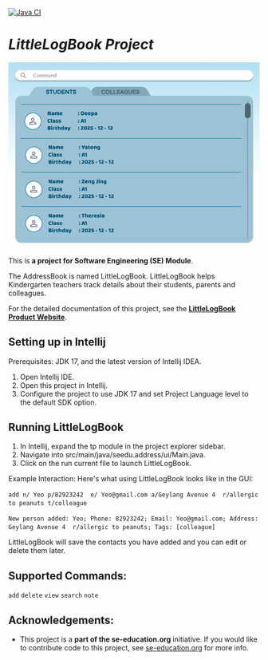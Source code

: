 [![Java CI](https://github.com/AY2526S1-CS2103T-F14B-1/tp/actions/workflows/gradle.yml/badge.svg)](https://github.com/AY2526S1-CS2103T-F14B-1/tp/actions/workflows/gradle.yml)

# _LittleLogBook Project_

![Ui](docs/images/Ui.png)

This is **a project for Software Engineering (SE) Module**.<br>

The AddressBook is named LittleLogBook. LittleLogBook helps Kindergarten
teachers track details about their students, parents and colleagues.

For the detailed documentation of this project, see the **[LittleLogBook Product Website](https://ay2526s1-cs2103t-f14b-1.github.io/tp/index.html)**.

## Setting up in Intellij
Prerequisites: JDK 17, and the latest version of Intellij IDEA.
1. Open Intellij IDE.
2. Open this project in Intellij.
3. Configure the project to use JDK 17 and set Project Language level to the default
SDK option.

## Running LittleLogBook
1. In Intellij, expand the tp module in the project explorer sidebar.
2. Navigate into src/main/java/seedu.address/ui/Main.java.
3. Click on the run current file to launch LittleLogBook.

Example Interaction:
Here's what using LittleLogBook looks like in the GUI:

`add n/ Yeo p/82923242  e/ Yeo@gmail.com a/Geylang Avenue 4  r/allergic to peanuts t/colleague`

`New person added: Yeo; Phone: 82923242; Email: Yeo@gmail.com; Address: Geylang Avenue 4  r/allergic to peanuts; Tags:
[colleague]`

LittleLogBook will save the contacts you have added and
you can edit or delete them later.

## Supported Commands:
`add` `delete` `view`
`search` `note`


## Acknowledgements:
* This project is a **part of the se-education.org** initiative.
If you would like to contribute code to this project, see [se-education.org](https://se-education.org/#contributing-to-se-edu) for more info.

